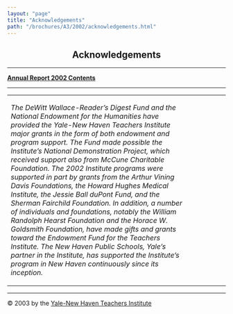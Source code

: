 ```yaml
---
layout: "page"
title: "Acknowledgements"
path: "/brochures/A3/2002/acknowledgements.html"
---
```

<main>
<center>
<a name="top"></a><h2>Acknowledgements</h2></center>
<hr/>
<b><a href="/brochures/A3/2002/">Annual Report 2002 Contents</a>
</b>
<hr/>
<table cellpadding="2">
<tbody><tr>
<td width="85%"><p><i>The DeWitt Wallace-Reader’s Digest Fund and the National Endowment for the Humanities have provided the Yale-New Haven Teachers Institute major grants in the form of both endowment and program support. The Fund made possible the Institute’s National Demonstration Project, which received support also from McCune Charitable Foundation. The 2002 Institute programs were supported in part by grants from the Arthur Vining Davis Foundations, the Howard Hughes Medical Institute, the Jessie Ball duPont Fund, and the Sherman Fairchild Foundation. In addition, a number of individuals and foundations, notably the William Randolph Hearst Foundation and the Horace W. Goldsmith Foundation, have made gifts and grants toward the Endowment Fund for the Teachers Institute. The New Haven Public Schools, Yale’s partner in the Institute, has supported the Institute’s program in New Haven continuously since its inception.</i>
</p>
</td>
<td width="15%">
</td>
</tr>
</tbody></table>
<hr/>
<div align="LEFT">© 2003 by the <a href="/">Yale-New Haven Teachers Institute</a>
</div></main>
